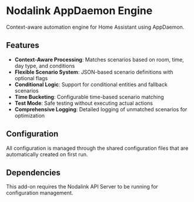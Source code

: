 # Nodalink AppDaemon Engine

Context-aware automation engine for Home Assistant using AppDaemon.

## Features

- **Context-Aware Processing**: Matches scenarios based on room, time, day type, and conditions
- **Flexible Scenario System**: JSON-based scenario definitions with optional flags
- **Conditional Logic**: Support for conditional entities and fallback scenarios
- **Time Bucketing**: Configurable time-based scenario matching
- **Test Mode**: Safe testing without executing actual actions
- **Comprehensive Logging**: Detailed logging of unmatched scenarios for optimization

## Configuration

All configuration is managed through the shared configuration files that are automatically created on first run.

## Dependencies

This add-on requires the Nodalink API Server to be running for configuration management.
